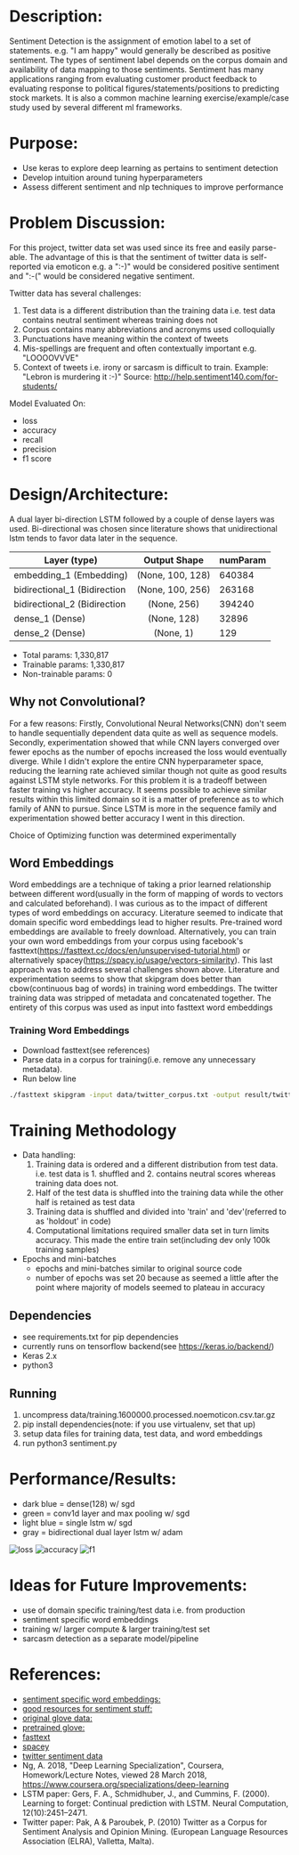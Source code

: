 # Description:
Sentiment Detection is the assignment of emotion label to a set of statements.  e.g. "I am happy" would generally be described as positive sentiment.  The types of sentiment label depends on the corpus domain and availability of data mapping to those sentiments.  Sentiment has many applications ranging from evaluating customer product feedback to evaluating response to political figures/statements/positions to predicting stock markets.  It is also a common machine learning exercise/example/case study used by several different ml frameworks.

# Purpose:
* Use keras to explore deep learning as pertains to sentiment detection
* Develop intuition around tuning hyperparameters
* Assess different sentiment and nlp techniques to improve performance

# Problem Discussion:
For this project, twitter data set was used since its free and easily parse-able.  The advantage of this is that the sentiment of twitter data is self-reported via emoticon e.g. a ":-)" would be considered positive sentiment and ":-(" would be considered negative sentiment. 

Twitter data has several challenges: 
1. Test data is a different distribution than the training data i.e. test data contains neutral sentiment whereas training does not
2. Corpus contains many abbreviations and acronyms used colloquially
3. Punctuations have meaning within the context of tweets
4. Mis-spellings are frequent and often contextually important e.g. "LOOOOVVVE"
5. Context of tweets i.e. irony or sarcasm is difficult to train.  Example:  "Lebron is murdering it :-)"
Source: http://help.sentiment140.com/for-students/

Model Evaluated On:
* loss
* accuracy
* recall
* precision
* f1 score

# Design/Architecture:

A dual layer bi-direction LSTM followed by a couple of dense layers was used.  Bi-directional was chosen since literature shows that unidirectional lstm tends to favor data later in the sequence.

|Layer (type)                 |Output Shape              |numParam  |  
|---|:---:|---
|embedding_1 (Embedding)      |(None, 100, 128)          |640384    |
|bidirectional_1 (Bidirection |(None, 100, 256)          |263168    |
|bidirectional_2 (Bidirection |(None, 256)               |394240    |
|dense_1 (Dense)              |(None, 128)               |32896     |
|dense_2 (Dense)              |(None, 1)                 |129       |


* Total params: 1,330,817
* Trainable params: 1,330,817
* Non-trainable params: 0

## Why not Convolutional?  

For a few reasons:  Firstly, Convolutional Neural Networks(CNN) don't seem to handle sequentially dependent data quite as well as sequence models.  Secondly, experimentation showed that while CNN layers converged over fewer epochs as the number of epochs increased the loss would eventually diverge.  While I didn't explore the entire CNN hyperparameter space, reducing the learning rate achieved similar though not quite as good results against LSTM style networks.  For this problem it is a tradeoff between faster training vs higher accuracy.  It seems possible to achieve similar results within this limited domain so it is a matter of preference as to which family of ANN to pursue.  Since LSTM is more in the sequence family and experimentation showed better accuracy I went in this direction.

Choice of Optimizing function was determined experimentally

## Word Embeddings
Word embeddings are a technique of taking a prior learned relationship between different word(usually in the form of mapping of words to vectors and calculated beforehand).  I was curious as to the impact of different types of word embeddings on accuracy.  Literature seemed to indicate that domain specific word embeddings lead to higher results.  Pre-trained word embeddings are available to freely download.  Alternatively, you can train your own word embeddings from your corpus using facebook's fasttext(https://fasttext.cc/docs/en/unsupervised-tutorial.html) or alternatively spacey(https://spacy.io/usage/vectors-similarity).  This last approach was to address several challenges shown above.  Literature and experimentation seems to show that skipgram does better than cbow(continuous bag of words) in training word embeddings.  The twitter training data was stripped of metadata and concatenated together.  The entirety of this corpus was used as input into fasttext word embeddings

### Training Word Embeddings

* Download fasttext(see references)
* Parse data in a corpus for training(i.e. remove any unnecessary metadata). 
* Run below line

```bash
./fasttext skipgram -input data/twitter_corpus.txt -output result/twitter_corpus
```

# Training Methodology

* Data handling:
    1. Training data is ordered and a different distribution from test data. i.e. test data is 1. shuffled and 2. contains neutral scores whereas training data does not.
    2. Half of the test data is shuffled into the training data while the other half is retained as test data
    3. Training data is shuffled and divided into 'train' and 'dev'(referred to as 'holdout' in code)
    4.  Computational limitations required smaller data set in turn limits accuracy. This made the entire train set(including dev only 100k training samples)
* Epochs and mini-batches
    * epochs and mini-batches similar to original source code
    * number of epochs was set 20 because as seemed a little after the point where majority of models seemed to plateau in accuracy

## Dependencies
* see requirements.txt for pip dependencies
* currently runs on tensorflow backend(see https://keras.io/backend/)
* Keras 2.x
* python3

## Running
1. uncompress data/training.1600000.processed.noemoticon.csv.tar.gz
2. pip install dependencies(note: if you use virtualenv, set that up)
3. setup data files for training data, test data, and word embeddings
4. run python3 sentiment.py 

# Performance/Results:
* dark blue = dense(128) w/ sgd
* green = conv1d layer and max pooling w/ sgd 
* light blue = single lstm w/ sgd
* gray = bidirectional dual layer lstm w/ adam

![loss](images/loss.jpg "Loss")
![accuracy](images/acc.jpg "Accuracy")
![f1](images/f1.jpg "F1")


# Ideas for Future Improvements:
* use of domain specific training/test data i.e. from production
* sentiment specific word embeddings
* training w/ larger compute & larger training/test set
* sarcasm detection as a separate model/pipeline

# References:
* [sentiment specific word embeddings:](https://github.com/attardi/deepnl/wiki/Sentiment-Specific-Word-Embeddings)
* [good resources for sentiment stuff:](https://github.com/laugustyniak/awesome-sentiment-analysis)
* [original glove data:](https://nlp.stanford.edu/projects/glove/)
* [pretrained glove:](http://nlp.stanford.edu/data/glove.twitter.27B.zip)
* [fasttext](https://fasttext.cc/docs/en/unsupervised-tutorial.html)
* [spacey](https://spacy.io/usage/vectors-similarity)
* [twitter sentiment data](http://help.sentiment140.com/for-students/)
* Ng, A. 2018, "Deep Learning Specialization", Coursera, Homework/Lecture Notes, viewed 28 March 2018, <https://www.coursera.org/specializations/deep-learning>
* LSTM paper:  Gers, F. A., Schmidhuber, J., and Cummins, F. (2000). Learning to forget: Continual prediction with LSTM. Neural Computation, 12(10):2451–2471.
* Twitter paper:  Pak, A & Paroubek, P. (2010) Twitter as a Corpus for Sentiment Analysis and Opinion Mining. (European Language Resources Association (ELRA), Valletta, Malta).
